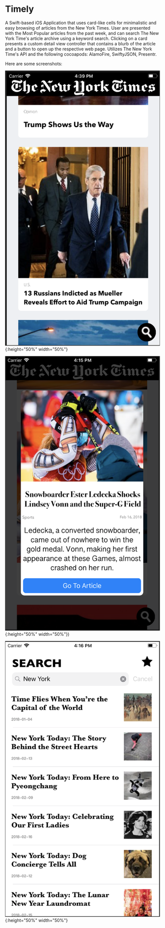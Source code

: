 # Timely
A Swift-based iOS Application that uses card-like cells for minimalistic and easy browsing of articles from the New York Times. User are presented with the Most Popular articles from the past week, and can search The New York Time's article archive using a keyword search. Clicking on a card presents a custom detail view controller that contains a blurb of the article and a button to open up the respective web page. Utilizes The New York Time's API and the following cocoapods: AlamoFire, SwiftyJSON, Presentr.

Here are some screenshots:

![Alt text](/Screenshots/Screenshot_1.png?raw=true){:height="50%" width="50%"}

![Alt text](/Screenshots/Screenshot_2.png?raw=true){:height="50%" width="50%"})

![Alt text](/Screenshots/Screenshot_3.png?raw=true){:height="50%" width="50%"}
